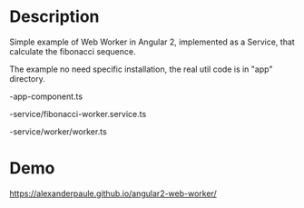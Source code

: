 # Description

Simple example of Web Worker in Angular 2, implemented as a Service, that calculate the fibonacci sequence.

The example no need specific installation, the real util code is in "app" directory.

-app-component.ts

-service/fibonacci-worker.service.ts

-service/worker/worker.ts

# Demo

https://alexanderpaule.github.io/angular2-web-worker/
